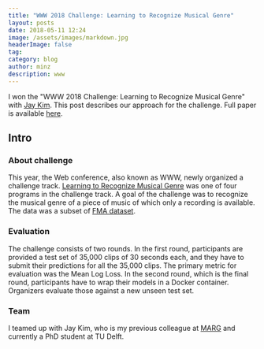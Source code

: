 ```yaml
---
title: "WWW 2018 Challenge: Learning to Recognize Musical Genre"
layout: posts
date: 2018-05-11 12:24
image: /assets/images/markdown.jpg
headerImage: false
tag:
category: blog
author: minz
description: www
---
```

I won the "WWW 2018 Challenge: Learning to Recognize Musical Genre" with [Jay Kim](https://www.tudelft.nl/en/eemcs/the-faculty/departments/intelligent-systems/multimedia-computing/people/jaehun-jay-kim/). This post describes our approach for the challenge. Full paper is available [here](https://dl.acm.org/citation.cfm?id=3191823).

## Intro
### About challenge
This year, the Web conference, also known as WWW, newly organized a challenge track. [Learning to Recognize Musical Genre](https://www.crowdai.org/challenges/www-2018-challenge-learning-to-recognize-musical-genre) was one of four programs in the challenge track. A goal of the challenge was to recognize the musical genre of a piece of music of which only a recording is available. The data was a subset of [FMA dataset](https://github.com/mdeff/fma).

### Evaluation
The challenge consists of two rounds. In the first round, participants are provided a test set of 35,000 clips of 30 seconds each, and they have to submit their predictions for all the 35,000 clips. The primary metric for evaluation was the Mean Log Loss. In the second round, which is the final round, participants have to wrap their models in a Docker container. Organizers evaluate those against a new unseen test set.

### Team
I teamed up with Jay Kim, who is my previous colleague at [MARG](http://marg.snu.ac.kr/) and currently a PhD student at TU Delft.

